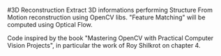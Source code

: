 #3D Reconstruction
Extract 3D informations performing Structure From Motion reconstruction using OpenCV libs.
"Feature Matching" will be computed using Optical Flow.

Code inspired by the book "Mastering OpenCV with Practical Computer Vision Projects", in particular the work of Roy Shilkrot on chapter 4.



